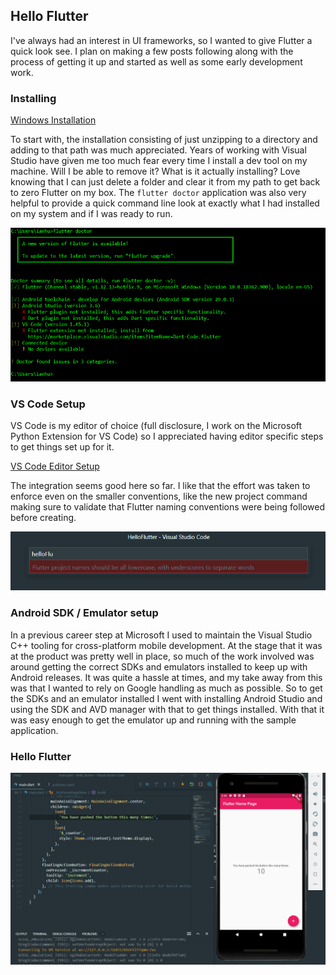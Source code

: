 ## Hello Flutter

I've always had an interest in UI frameworks, so I wanted to give Flutter a quick look see. I plan on making a few posts following along with the process of getting it up and started as well as some early development work.

### Installing

[Windows Installation](https://flutter.dev/docs/get-started/install/windows)

To start with, the installation consisting of just unzipping to a directory and adding to that path was much appreciated. Years of working with Visual Studio have given me too much fear every time I install a dev tool on my machine. Will I be able to remove it? What is it actually installing? Love knowing that I can just delete a folder and clear it from my path to get back to zero Flutter on my box. The `flutter doctor` application was also very helpful to provide a quick command line look at exactly what I had installed on my system and if I was ready to run.

![Flutter doctor](https://raw.githubusercontent.com/IanMatthewHuff/Blog/master/HelloFlutter1/Images/FlutterDoctor.PNG)

### VS Code Setup

VS Code is my editor of choice (full disclosure, I work on the Microsoft Python Extension for VS Code) so I appreciated having editor specific steps to get things set up for it.

[VS Code Editor Setup](https://flutter.dev/docs/get-started/editor?tab=vscode)

The integration seems good here so far. I like that the effort was taken to enforce even on the smaller conventions, like the new project command making sure to validate that Flutter naming conventions were being followed before creating.

![Flutter naming warning](https://raw.githubusercontent.com/IanMatthewHuff/Blog/master/HelloFlutter1/Images/NameWarning.PNG)

### Android SDK / Emulator setup

In a previous career step at Microsoft I used to maintain the Visual Studio C++ tooling for cross-platform mobile development. At the stage that it was at the product was pretty well in place, so much of the work involved was around getting the correct SDKs and emulators installed to keep up with Android releases. It was quite a hassle at times, and my take away from this was that I wanted to rely on Google handling as much as possible. So to get the SDKs and an emulator installed I went with installing Android Studio and using the SDK and AVD manager with that to get things installed. With that it was easy enough to get the emulator up and running with the sample application.

### Hello Flutter

![Running emulator](https://raw.githubusercontent.com/IanMatthewHuff/Blog/master/HelloFlutter1/Images/RunningEmulator.png)
